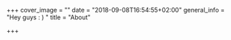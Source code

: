 +++
cover_image = ""
date = "2018-09-08T16:54:55+02:00"
general_info = "Hey guys : ) "
title = "About"

+++
